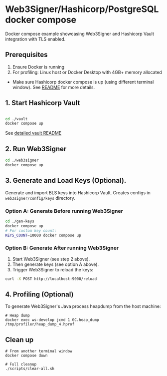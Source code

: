 # Web3Signer/Hashicorp/PostgreSQL docker compose

Docker compose example showcasing Web3Signer and Hashicorp Vault integration with TLS enabled.

## Prerequisites
1. Ensure Docker is running
2. For profiling: Linux host or Docker Desktop with 4GB+ memory allocated

- Make sure Hashicorp docker compose is up (using different terminal window). See [README](./vault/README.md) for more details.
## 1. Start Hashicorp Vault
```sh

cd ./vault
docker compose up
```
See [detailed vault README](./vault/README.md)

## 2. Run Web3Signer

```sh
cd ./web3signer
docker compose up
```

## 3. Generate and Load Keys (Optional).
Generate and import BLS keys into Hashicorp Vault. Creates configs in `web3signer/config/keys` directory. 

### Option A: Generate Before running Web3Signer

```sh
cd ./gen-keys
docker compose up
# For custom key count:
KEYS_COUNT=10000 docker compose up
```

### Option B: Generate After running Web3Signer
1. Start Web3Signer (see step 2 above).
2. Then generate keys (see option A above).
3. Trigger Web3Signer to reload the keys:
```sh
curl -X POST http://localhost:9000/reload
```

## 4. Profiling (Optional)
To generate Web3Signer's Java process heapdump from the host machine:

```shell
# Heap dump
docker exec ws-develop jcmd 1 GC.heap_dump /tmp/profiler/heap_dump_4.hprof
```
## Clean up
```shell
# From another terminal window
docker compose down

# Full cleanup
./scripts/clear-all.sh
```
